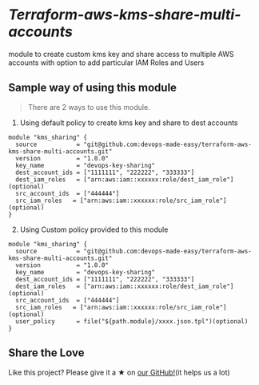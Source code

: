 # *Terraform-aws-kms-share-multi-accounts*
module to create custom kms key and share access to multiple AWS accounts with option to add  particular IAM Roles and Users
## Sample way of using this module
> There are 2 ways to use this module.

1. Using default policy to create kms key and share to dest accounts

```
module "kms_sharing" {
  source           = "git@github.com:devops-made-easy/terraform-aws-kms-share-multi-accounts.git"
  version          = "1.0.0"
  key_name         = "devops-key-sharing"
  dest_account_ids = ["1111111", "222222", "333333"]
  dest_iam_roles   = ["arn:aws:iam::xxxxxx:role/dest_iam_role"](optional)
  src_account_ids  = ["444444"]
  src_iam_roles   = ["arn:aws:iam::xxxxxx:role/src_iam_role"](optional)
}
```
2. Using Custom policy provided to this module 
```
module "kms_sharing" {
  source           = "git@github.com:devops-made-easy/terraform-aws-kms-share-multi-accounts.git"
  version          = "1.0.0"
  key_name         = "devops-key-sharing"
  dest_account_ids = ["1111111", "222222", "333333"]
  dest_iam_roles   = ["arn:aws:iam::xxxxxx:role/dest_iam_role"](optional)
  src_account_ids  = ["444444"]
  src_iam_roles   = ["arn:aws:iam::xxxxxx:role/src_iam_role"](optional)
  user_policy      = file("${path.module}/xxxx.json.tpl")(optional)
}
```
## Share the Love

Like this project? Please give it a ★ on  [our GitHub!](https://github.com/devops-made-easy/terraform-aws-kms-share-multi-accounts)(it helps us a lot)
